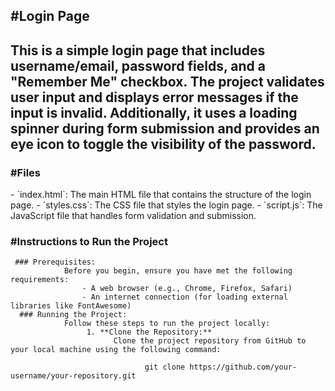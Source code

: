 <h2>#Login Page<h2>
        This is a simple login page that includes username/email, password fields, and a "Remember Me" checkbox.
        The project validates user input and displays error messages if the input is invalid. Additionally, 
        it uses a loading spinner during form submission and provides an eye icon to toggle the visibility of the password.
  
<h3>#Files</h3>
     - `index.html`: The main HTML file that contains the structure of the login page.
     - `styles.css`: The CSS file that styles the login page.
     - `script.js`: The JavaScript file that handles form validation and submission.
     
<h3>#Instructions to Run the Project</h3>

     ### Prerequisites:
                Before you begin, ensure you have met the following requirements:
                    - A web browser (e.g., Chrome, Firefox, Safari)
                    - An internet connection (for loading external libraries like FontAwesome)
      ### Running the Project:
                Follow these steps to run the project locally:
                     1. **Clone the Repository:**
                           Clone the project repository from GitHub to your local machine using the following command:
                           
                                  git clone https://github.com/your-username/your-repository.git



        
